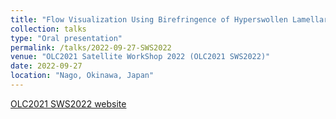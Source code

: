 ```yaml
---
title: "Flow Visualization Using Birefringence of Hyperswollen Lamellar Phase"
collection: talks
type: "Oral presentation"
permalink: /talks/2022-09-27-SWS2022
venue: "OLC2021 Satellite WorkShop 2022 (OLC2021 SWS2022)"
date: 2022-09-27
location: "Nago, Okinawa, Japan"
---
```

<a href="https://softmatter.scphys.kyoto-u.ac.jp/SWS2022/" target="_blank" rel="noopener noreferrer">OLC2021 SWS2022 website</a>